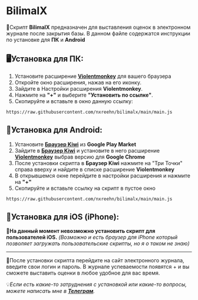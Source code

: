 # BilimalX

💼Скрипт **BilimalX** предназначен для выставления оценок в электронном журнале после закрытия базы. В данном файле содержатся инструкции по установке для **ПК** и **Android**

## 🖥️Установка для ПК:

1. Установите расширение [**Violentmonkey**](https://violentmonkey.github.io) для вашего браузера
2. Откройте окно расширения, нажав на его иконку.
3. Зайдите в Настройки расширения **Violentmonkey**.
4. Нажмите на **"+"** и выберите **"Установить по ссылке"**.
5. Скопируйте и вставьте в окно данную ссылку:
```
https://raw.githubusercontent.com/nxreehn/bilimalx/main/main.js
```

## 📱Установка для Android:

1. Установите [**Браузер Kiwi**](https://play.google.com/store/apps/details?id=com.kiwibrowser.browser) из **Google Play Market**
2. Зайдите в [**Браузер Kiwi**](https://play.google.com/store/apps/details?id=com.kiwibrowser.browser) и установите в него расширение [**Violentmonkey**](https://violentmonkey.github.io) выбрав версию для **Google Chrome**
3. После установки скрипта в **Браузер Kiwi** нажмите на "Три Точки" справа вверху и найдите в списке расширение **Violentmonkey**
4. В открывшемся окне перейдите в настройки расширения и нажмите на **"+"**
5. Скопируйте и вставьте ссылку на скрипт в пустое окно
```
https://raw.githubusercontent.com/nxreehn/bilimalx/main/main.js
```

## 📱Установка для iOS (iPhone):
📌**На данный момент невозможно установить скрипт для пользователей iOS.**
*(Возможно и есть браузер для iPhone который позволяет загружать пользовательские скрипты, но я о таком не знаю)*

---
🔐После установки скрипта перейдите на сайт электронного журнала, введите свои логин и пароль.
В журнале успеваемости появятся + и вы сможете выставить оценки в любое удобное для вас время.

💡*Если есть какие-то затруднения с установкой или какие-то вопросы, можете написать мне в [**Телеграм**](https://t.me/noreehn).* 